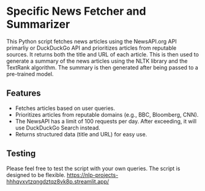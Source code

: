 # Specific News Fetcher and Summarizer

This Python script fetches news articles using the NewsAPI.org API primarliy or DuckDuckGo API and prioritizes articles from reputable sources. It returns both the title and URL of each article. This is then used to generate a summary of the news articles using the NLTK library and the TextRank algorithm. The summary is then generated after being passed to a pre-trained model.

## Features
- Fetches articles based on user queries.
- Prioritizes articles from reputable domains (e.g., BBC, Bloomberg, CNN).
- The NewsAPI has a limit of 100 requests per day. After exceeding, it will use DuckDuckGo Search instead.
- Returns structured data (title and URL) for easy use.

## Testing
Please feel free to test the script with your own queries. The script is designed to be flexible.
https://nlp-projects-hhhqvxvtzqngdztqz8vk8p.streamlit.app/
